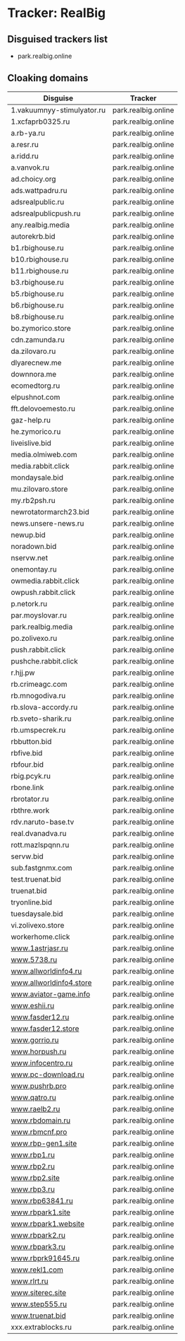 # Tracker: RealBig

## Disguised trackers list

* park.realbig.online

## Cloaking domains

| Disguise | Tracker |
| ---- | ---- |
| 1.vakuumnyy-stimulyator.ru | park.realbig.online |
| 1.xcfaprb0325.ru | park.realbig.online |
| a.rb-ya.ru | park.realbig.online |
| a.resr.ru | park.realbig.online |
| a.ridd.ru | park.realbig.online |
| a.vanvok.ru | park.realbig.online |
| ad.choicy.org | park.realbig.online |
| ads.wattpadru.ru | park.realbig.online |
| adsrealpublic.ru | park.realbig.online |
| adsrealpublicpush.ru | park.realbig.online |
| any.realbig.media | park.realbig.online |
| autorekrb.bid | park.realbig.online |
| b1.rbighouse.ru | park.realbig.online |
| b10.rbighouse.ru | park.realbig.online |
| b11.rbighouse.ru | park.realbig.online |
| b3.rbighouse.ru | park.realbig.online |
| b5.rbighouse.ru | park.realbig.online |
| b6.rbighouse.ru | park.realbig.online |
| b8.rbighouse.ru | park.realbig.online |
| bo.zymorico.store | park.realbig.online |
| cdn.zamunda.ru | park.realbig.online |
| da.zilovaro.ru | park.realbig.online |
| dlyarecnew.me | park.realbig.online |
| downnora.me | park.realbig.online |
| ecomedtorg.ru | park.realbig.online |
| elpushnot.com | park.realbig.online |
| fft.delovoemesto.ru | park.realbig.online |
| gaz-help.ru | park.realbig.online |
| he.zymorico.ru | park.realbig.online |
| liveislive.bid | park.realbig.online |
| media.olmiweb.com | park.realbig.online |
| media.rabbit.click | park.realbig.online |
| mondaysale.bid | park.realbig.online |
| mu.zilovaro.store | park.realbig.online |
| my.rb2psh.ru | park.realbig.online |
| newrotatormarch23.bid | park.realbig.online |
| news.unsere-news.ru | park.realbig.online |
| newup.bid | park.realbig.online |
| noradown.bid | park.realbig.online |
| nservw.net | park.realbig.online |
| onemontay.ru | park.realbig.online |
| owmedia.rabbit.click | park.realbig.online |
| owpush.rabbit.click | park.realbig.online |
| p.netork.ru | park.realbig.online |
| par.moyslovar.ru | park.realbig.online |
| park.realbig.media | park.realbig.online |
| po.zolivexo.ru | park.realbig.online |
| push.rabbit.click | park.realbig.online |
| pushche.rabbit.click | park.realbig.online |
| r.hjj.pw | park.realbig.online |
| rb.crimeagc.com | park.realbig.online |
| rb.mnogodiva.ru | park.realbig.online |
| rb.slova-accordy.ru | park.realbig.online |
| rb.sveto-sharik.ru | park.realbig.online |
| rb.umspecrek.ru | park.realbig.online |
| rbbutton.bid | park.realbig.online |
| rbfive.bid | park.realbig.online |
| rbfour.bid | park.realbig.online |
| rbig.pcyk.ru | park.realbig.online |
| rbone.link | park.realbig.online |
| rbrotator.ru | park.realbig.online |
| rbthre.work | park.realbig.online |
| rdv.naruto-base.tv | park.realbig.online |
| real.dvanadva.ru | park.realbig.online |
| rott.mazlspqnn.ru | park.realbig.online |
| servw.bid | park.realbig.online |
| sub.fastgnmx.com | park.realbig.online |
| test.truenat.bid | park.realbig.online |
| truenat.bid | park.realbig.online |
| tryonline.bid | park.realbig.online |
| tuesdaysale.bid | park.realbig.online |
| vi.zolivexo.store | park.realbig.online |
| workerhome.click | park.realbig.online |
| www.1astrjasr.ru | park.realbig.online |
| www.5738.ru | park.realbig.online |
| www.allworldinfo4.ru | park.realbig.online |
| www.allworldinfo4.store | park.realbig.online |
| www.aviator-game.info | park.realbig.online |
| www.eshii.ru | park.realbig.online |
| www.fasder12.ru | park.realbig.online |
| www.fasder12.store | park.realbig.online |
| www.gorrio.ru | park.realbig.online |
| www.horpush.ru | park.realbig.online |
| www.infocentro.ru | park.realbig.online |
| www.pc-download.ru | park.realbig.online |
| www.pushrb.pro | park.realbig.online |
| www.qatro.ru | park.realbig.online |
| www.raelb2.ru | park.realbig.online |
| www.rbdomain.ru | park.realbig.online |
| www.rbmcnf.pro | park.realbig.online |
| www.rbp-gen1.site | park.realbig.online |
| www.rbp1.ru | park.realbig.online |
| www.rbp2.ru | park.realbig.online |
| www.rbp2.site | park.realbig.online |
| www.rbp3.ru | park.realbig.online |
| www.rbp63841.ru | park.realbig.online |
| www.rbpark1.site | park.realbig.online |
| www.rbpark1.website | park.realbig.online |
| www.rbpark2.ru | park.realbig.online |
| www.rbpark3.ru | park.realbig.online |
| www.rbprk91645.ru | park.realbig.online |
| www.rekl1.com | park.realbig.online |
| www.rlrt.ru | park.realbig.online |
| www.siterec.site | park.realbig.online |
| www.step555.ru | park.realbig.online |
| www.truenat.bid | park.realbig.online |
| xxx.extrablocks.ru | park.realbig.online |